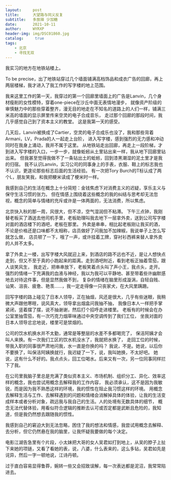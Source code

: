 ```yaml
---
layout:     post
title:      大望路与同义反复
subtitle:   多放辣 少加糖
date:       2021-10-11
author:     WYRXP
header-img: img/DSC01860.jpg
catalog: 	 true
tags:
    - 北京
    - 寻找无双
---
```



我实习的地方在地铁站楼上。

To be precise，出了地铁站穿过几个墙面铺满高档饰品和成衣广告的回廊，再上两层楼梯，我才进入了我工作的写字楼的地上范围。

我来这里工作的第一天，我穿过的第一个回廊里墙面上的广告是Lanvin，几个身材瘦削的女性模特，穿着one-piece在沙丘中面无表情地漫步，
就像资产阶级的审慎魅力中的那些穿着整齐，漫无目的地走在不知名的道路上的人们一样，铺满三米高的墙面的显示屏里传来空灵的电子合成音乐，
走过那个回廊的那段时间，我几乎感觉自己到了资本主义的教堂。
这是我第一天的感受。

几天后，Lanvin被换成了Cartier，空灵的电子合成乐也没了，我和那些背着Armani，LV，Prada的人一起走上台阶，
进入写字楼，感到强烈的无力感和冲动同时在我身上涌动，我并不属于这里。
从地铁站走出回廊，再走上一段阶梯，才到进入写字楼的入口，一步一步，就像蚯蚓从土里钻出来一样，我从地下回廊里钻出来。
但我甚至觉得我做不了一条钻出土的蚯蚓，回到漆黑潮湿的泥土里才是我的归宿。
我不认识Lanvin，实习公司的同事身上的手表，衣服、鞋上的标志我也不认识，更遑论那些标志后面的生活经验。
有一次把Tory Burch的T标认成了两个L，朋友笑我，和我把粳米读成了梗米时一样。

我感到自己的生活在概念上十分简短：金钱焦虑下对消费主义的迟疑，享乐主义与保守生活习惯的张力。
但在情感上围绕着这些概念的我的纠结与思考却无法忽视，概念的简单与情绪的充斥或许是一体两面的，无法消费，所以焦虑。

北京快入秋的那一周，风很大，但不凉，空气湿润但不粘滞。
下午三点钟，我刚替老板买了酒送去他司机手里，老板助理叫我去地下一层拿外卖，送到公司写字楼对面的酒店楼下的酒吧，老板在那里。
外卖是串串，相比起老板刚让我买的酒，不论是价格还是口味都不太相称，店员做好了问我加不加辣椒，我说单子上怎么写就怎么做，
店员顿了一下，哦了一声，或许挂着工牌，穿衬衫西裤来替人拿外卖的人并不太多。

拿了外卖上一楼，出写字楼大风就迎上来，到酒店的路不远也不近，是让人想快点走到，但又不至于真的小跑起来的距离。走到酒吧附近，看到老板正抽着雪茄，跟人谈笑风生，
我走近，把串串放下，老板笑着点头叫了声小王，我点头，走开。
强烈的情绪一下充满我的血液与神经，我以为我可以平静地、甚至带着些许幽默感地去对待这件事，但是显然我做不到，
复杂的情绪在脑里形成漩涡，自轻自贱、讪笑、沮丧、疲惫、艳羡……，我一定走得像一只丧家犬，在大风里蹒跚。

回写字楼的路上碰见了日本人领导，正在抽烟，风还是很大，几乎有些迷眼，我稍微大声跟他寒暄，说风真大，领导拿出烟盒问我抽不抽，
我像日本人一样把手掌紧闭，竖着摆了摆，说不抽谢谢，然后打个招呼走进楼里。
老板有的时候会在办公室里抽雪茄，有一次巧克力烟草味通过中央空调传到了我们工位，
坐我对面的日本人领导忿忿地说，楼里可是禁烟的。

公司的饮水机换水并不太勤，通常是等整层的水差不多都喝完了，
保洁阿姨才会叫人来换。有一次我们工区的饮水机没水了，我就把水换了，
走回工位的时候，带我入职的同事很严肃地问我，水一直是你换的吗？
我说，不是。她说，以后你不要换了，叫保洁阿姨换就行，我迟疑了一下，说，我叫她换，不太好吧。
她说，这有什么不好的。我点点头，回工位喝水。后来又有一次，另一位同事同样拦下了我。

在公司里我脑子里总是充满了类似资本主义、市场机制、组织分工、异化、效率这样的概念，我也尝试用概念去解释我的工作内容，
我必须承认，这不是因为我敏锐，而是因为我不熟悉这样的环境，我的惯性在阻止我习惯这样的环境。
用概念去解释生活与工作、去解释遇到的问题和情绪会消解掉具体的体验，让我的生活变成样本或者分析对象，疏远我与我自己的生活。人的处境有无数具体的细节，
概念无法代替体验，用看似符合逻辑的推断去认可或否定都是武断且危险的，我知道，但是我仍然想去跟随我的惯性。

我感到自己的窘迫大到无法忽略，困住了我的想法和情感，我尝试用概念去解释、去分析，但它仍然悬在我的脑里，让我怀疑我要做的每个决定。

电影江湖告急里有个片段，小太妹把大哥的女人吴君如打到地上，从吴的脖子上扯下来她的项链，又看了看她的表，说，八婆，什么表来的，这么多钻，吴君如先是诧异，然后一字一顿地说，江诗丹顿。

过于直白容易显得鲁莽，婉转一些又会招致误解，每一次表达都是泥沼，我常常陷进去。
